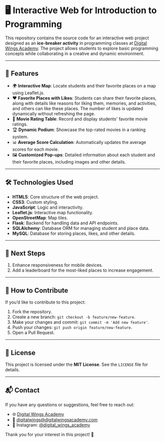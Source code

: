 # 🖥️ Interactive Web for Introduction to Programming

This repository contains the source code for an interactive web project designed as an **ice-breaker activity** in programming classes at [Digital Wings Academy](https://digitalwingsacademy.com). The project allows students to explore basic programming concepts while collaborating in a creative and dynamic environment.

---

## 🚀 Features

- 🌍 **Interactive Map**: Locate students and their favorite places on a map using Leaflet.js.
- ❤️ **Favorite Places with Likes**: Students can share their favorite places, along with details like reasons for liking them, memories, and activities, and others can like these places. The number of likes is updated dynamically without refreshing the page.
- 🎥 **Movie Rating Table**: Record and display students' favorite movie ratings.
- 🏆 **Dynamic Podium**: Showcase the top-rated movies in a ranking system.
- 📊 **Average Score Calculation**: Automatically updates the average scores for each movie.
- 🖼️ **Customized Pop-ups**: Detailed information about each student and their favorite places, including images and other details.

---

## 🛠️ Technologies Used

- **HTML5**: Core structure of the web project.
- **CSS3**: Custom styling.
- **JavaScript**: Logic and interactivity.
- **Leaflet.js**: Interactive map functionality.
- **OpenStreetMap**: Map tiles.
- **Flask**: Backend for handling data and API endpoints.
- **SQLAlchemy**: Database ORM for managing student and place data.
- **MySQL**: Database for storing places, likes, and other details.

---

## 🚧 Next Steps

1. Enhance responsiveness for mobile devices.
2. Add a leaderboard for the most-liked places to increase engagement.

---

## 🌟 How to Contribute

If you’d like to contribute to this project:

1. Fork the repository.
2. Create a new branch: `git checkout -b feature/new-feature`.
3. Make your changes and commit: `git commit -m 'Add new feature'`.
4. Push your changes: `git push origin feature/new-feature`.
5. Open a Pull Request.

---

## 📜 License

This project is licensed under the **MIT License**. See the `LICENSE` file for details.

---

## 📬 Contact

If you have any questions or suggestions, feel free to reach out:

- 🌐 [Digital Wings Academy](https://digitalwingsacademy.com)
- 📧 [digitalwings@digitalwingsacademy.com](mailto:digitalwings@digitalwingsacademy.com)
- 📸 Instagram: [@digital_wings_academy](https://www.instagram.com/digital_wings_academy)

Thank you for your interest in this project! 🚀
